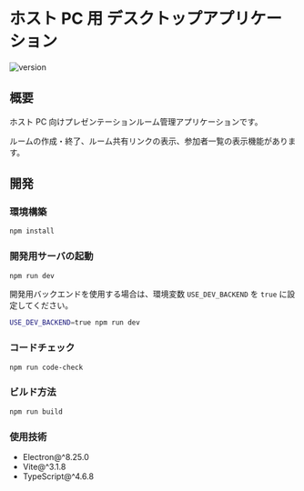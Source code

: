 # ホスト PC 用 デスクトップアプリケーション

![version](https://img.shields.io/badge/version-1.0.0-blue.svg)

## 概要

ホスト PC 向けプレゼンテーションルーム管理アプリケーションです。

ルームの作成・終了、ルーム共有リンクの表示、参加者一覧の表示機能があります。

## 開発

### 環境構築

```sh
npm install
```

### 開発用サーバの起動

```sh
npm run dev
```

開発用バックエンドを使用する場合は、環境変数 `USE_DEV_BACKEND` を `true` に設定してください。

```sh
USE_DEV_BACKEND=true npm run dev
```

### コードチェック

```sh
npm run code-check
```

### ビルド方法

```sh
npm run build
```

### 使用技術

- Electron@^8.25.0
- Vite@^3.1.8
- TypeScript@^4.6.8
